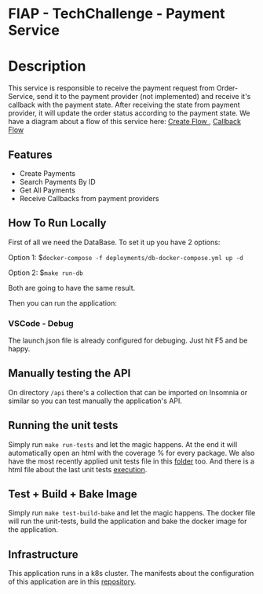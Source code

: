 # FIAP - TechChallenge - Payment Service

# Description

This service is responsible to receive the payment request from Order-Service, send it to the payment provider (not implemented) and receive it's callback with the payment state.
After receiving the state from payment provider, it will update the order status according to the payment state.  We have a diagram about a flow of this service here: [Create Flow ](./docs/diagrams/image.png), [Callback Flow](./docs/diagrams/image2.png) 

## Features

- Create Payments
- Search Payments By ID
- Get All Payments
- Receive Callbacks from payment providers

## How To Run Locally

First of all we need the DataBase. To set it up you have 2 options:

Option 1: $```docker-compose -f deployments/db-docker-compose.yml up -d```

Option 2: $```make run-db```

Both are going to have the same result.

Then you can run the application:

### VSCode - Debug
The launch.json file is already configured for debuging. Just hit F5 and be happy.

## Manually testing the API

On directory ```/api``` there's a collection that can be imported on Insomnia or similar so you can test manually the application's API.

## Running the unit tests

Simply run ```make run-tests``` and let the magic happens. At the end it will automatically open an html with the coverage % for every package.
We also have the most recently applied unit tests file in this [folder](./docs/unit-tests-results/payment-unit.png) too. And there is a html file about the last unit tests [execution](./docs/unit-tests-results/coverage.html).

## Test + Build + Bake Image

Simply run ```make test-build-bake``` and let the magic happens. The docker file will run the unit-tests, build the application and bake the docker image for the application.

## Infrastructure

This application runs in a k8s cluster. The manifests about the configuration of this application are in this [repository](https://github.com/mauriciodm1998/payment-service-gitops).